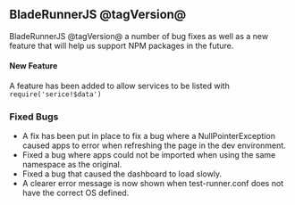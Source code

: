 ## BladeRunnerJS @tagVersion@

BladeRunnerJS @tagVersion@ a number of bug fixes as well as a new feature that will help us support NPM packages in the future.

#### New Feature

A feature has been added to allow services to be listed with `require('serice!$data')`

### Fixed Bugs

- A fix has been put in place to fix a bug where a NullPointerException caused apps to error when refreshing the page in the dev environment.
- Fixed a bug where apps could not be imported when using the same namespace as the original.
- Fixed a bug that caused the dashboard to load slowly.
- A clearer error message is now shown when test-runner.conf does not have the correct OS defined.